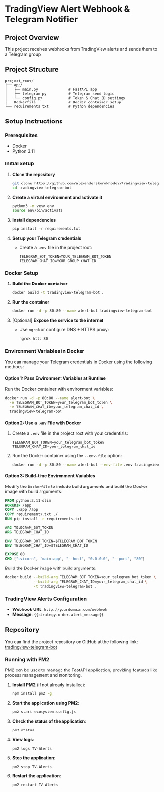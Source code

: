 # TradingView Alert Webhook & Telegram Notifier

## Project Overview
This project receives webhooks from TradingView alerts and sends them to a Telegram group.

## Project Structure
```
project_root/
├── app/
│   ├── main.py              # FastAPI app
│   ├── telegram.py          # Telegram send logic
│   └── config.py            # Token & Chat ID settings
├── Dockerfile               # Docker container setup
└── requirements.txt         # Python dependencies
```

## Setup Instructions

### Prerequisites
- Docker
- Python 3.11

### Initial Setup
1. **Clone the repository**
   ```bash
   git clone https://github.com/alexanderskorokhodov/tradingview-telegram-bot
   cd tradingview-telegram-bot
   ```

2. **Create a virtual environment and activate it**
   ```bash
   python3 -m venv env
   source env/bin/activate
   ```

3. **Install dependencies**
   ```bash
   pip install -r requirements.txt
   ```

4. **Set up your Telegram credentials**
   - Create a `.env` file in the project root:
     ```plaintext
     TELEGRAM_BOT_TOKEN=YOUR_TELEGRAM_BOT_TOKEN
     TELEGRAM_CHAT_ID=YOUR_GROUP_CHAT_ID
     ```

### Docker Setup
1. **Build the Docker container**
   ```bash
   docker build -t tradingview-telegram-bot .
   ```

2. **Run the container**
   ```bash
   docker run -d -p 80:80 --name alert-bot tradingview-telegram-bot
   ```

3. [Optional] **Expose the service to the internet**
   - Use `ngrok` or configure DNS + HTTPS proxy:
     ```bash
     ngrok http 80
     ```

### Environment Variables in Docker

You can manage your Telegram credentials in Docker using the following methods:

#### Option 1: Pass Environment Variables at Runtime

Run the Docker container with environment variables:

```bash
docker run -d -p 80:80 --name alert-bot \
  -e TELEGRAM_BOT_TOKEN=your_telegram_bot_token \
  -e TELEGRAM_CHAT_ID=your_telegram_chat_id \
  tradingview-telegram-bot
```

#### Option 2: Use a `.env` File with Docker

1. Create a `.env` file in the project root with your credentials:

   ```plaintext
   TELEGRAM_BOT_TOKEN=your_telegram_bot_token
   TELEGRAM_CHAT_ID=your_telegram_chat_id
   ```

2. Run the Docker container using the `--env-file` option:

   ```bash
   docker run -d -p 80:80 --name alert-bot --env-file .env tradingview-telegram-bot
   ```

#### Option 3: Build-time Environment Variables

Modify the `Dockerfile` to include build arguments and build the Docker image with build arguments:

```dockerfile
FROM python:3.11-slim
WORKDIR /app
COPY ./app /app
COPY requirements.txt ./
RUN pip install -r requirements.txt

ARG TELEGRAM_BOT_TOKEN
ARG TELEGRAM_CHAT_ID

ENV TELEGRAM_BOT_TOKEN=$TELEGRAM_BOT_TOKEN
ENV TELEGRAM_CHAT_ID=$TELEGRAM_CHAT_ID

EXPOSE 80
CMD ["uvicorn", "main:app", "--host", "0.0.0.0", "--port", "80"]
```

Build the Docker image with build arguments:

```bash
docker build --build-arg TELEGRAM_BOT_TOKEN=your_telegram_bot_token \
             --build-arg TELEGRAM_CHAT_ID=your_telegram_chat_id \
             -t tradingview-telegram-bot .
```

### TradingView Alerts Configuration
- **Webhook URL**: `http://yourdomain.com/webhook`
- **Message**: `{{strategy.order.alert_message}}`

## Repository

You can find the project repository on GitHub at the following link: [tradingview-telegram-bot](https://github.com/alexanderskorokhodov/tradingview-telegram-bot)

### Running with PM2

PM2 can be used to manage the FastAPI application, providing features like process management and monitoring.

1. **Install PM2** (if not already installed):
   ```bash
   npm install pm2 -g
   ```

2. **Start the application using PM2**:
   ```bash
   pm2 start ecosystem.config.js
   ```

3. **Check the status of the application**:
   ```bash
   pm2 status
   ```

4. **View logs**:
   ```bash
   pm2 logs TV-Alerts
   ```

5. **Stop the application**:
   ```bash
   pm2 stop TV-Alerts
   ```

6. **Restart the application**:
   ```bash
   pm2 restart TV-Alerts
   ```